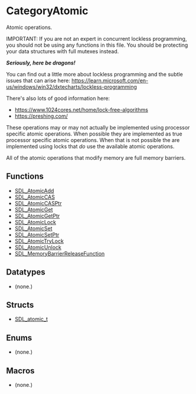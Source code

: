 # CategoryAtomic

Atomic operations.

IMPORTANT: If you are not an expert in concurrent lockless programming, you
should not be using any functions in this file. You should be protecting
your data structures with full mutexes instead.

***Seriously, here be dragons!***

You can find out a little more about lockless programming and the subtle
issues that can arise here:
https://learn.microsoft.com/en-us/windows/win32/dxtecharts/lockless-programming

There's also lots of good information here:

- https://www.1024cores.net/home/lock-free-algorithms
- https://preshing.com/

These operations may or may not actually be implemented using processor
specific atomic operations. When possible they are implemented as true
processor specific atomic operations. When that is not possible the are
implemented using locks that *do* use the available atomic operations.

All of the atomic operations that modify memory are full memory barriers.

<!-- END CATEGORY DOCUMENTATION -->

## Functions

<!-- DO NOT HAND-EDIT CATEGORY LISTS, THEY ARE AUTOGENERATED AND WILL BE OVERWRITTEN, BASED ON TAGS IN INDIVIDUAL PAGE FOOTERS. EDIT THOSE INSTEAD. -->
<!-- BEGIN CATEGORY LIST: CategoryAtomic, CategoryAPIFunction -->
- [SDL_AtomicAdd](SDL_AtomicAdd)
- [SDL_AtomicCAS](SDL_AtomicCAS)
- [SDL_AtomicCASPtr](SDL_AtomicCASPtr)
- [SDL_AtomicGet](SDL_AtomicGet)
- [SDL_AtomicGetPtr](SDL_AtomicGetPtr)
- [SDL_AtomicLock](SDL_AtomicLock)
- [SDL_AtomicSet](SDL_AtomicSet)
- [SDL_AtomicSetPtr](SDL_AtomicSetPtr)
- [SDL_AtomicTryLock](SDL_AtomicTryLock)
- [SDL_AtomicUnlock](SDL_AtomicUnlock)
- [SDL_MemoryBarrierReleaseFunction](SDL_MemoryBarrierReleaseFunction)
<!-- END CATEGORY LIST -->

## Datatypes

<!-- DO NOT HAND-EDIT CATEGORY LISTS, THEY ARE AUTOGENERATED AND WILL BE OVERWRITTEN, BASED ON TAGS IN INDIVIDUAL PAGE FOOTERS. EDIT THOSE INSTEAD. -->
<!-- BEGIN CATEGORY LIST: CategoryAtomic, CategoryAPIDatatype -->
- (none.)
<!-- END CATEGORY LIST -->

## Structs

<!-- DO NOT HAND-EDIT CATEGORY LISTS, THEY ARE AUTOGENERATED AND WILL BE OVERWRITTEN, BASED ON TAGS IN INDIVIDUAL PAGE FOOTERS. EDIT THOSE INSTEAD. -->
<!-- BEGIN CATEGORY LIST: CategoryAtomic, CategoryAPIStruct -->
- [SDL_atomic_t](SDL_atomic_t)
<!-- END CATEGORY LIST -->

## Enums

<!-- DO NOT HAND-EDIT CATEGORY LISTS, THEY ARE AUTOGENERATED AND WILL BE OVERWRITTEN, BASED ON TAGS IN INDIVIDUAL PAGE FOOTERS. EDIT THOSE INSTEAD. -->
<!-- BEGIN CATEGORY LIST: CategoryAtomic, CategoryAPIEnum -->
- (none.)
<!-- END CATEGORY LIST -->

## Macros

<!-- DO NOT HAND-EDIT CATEGORY LISTS, THEY ARE AUTOGENERATED AND WILL BE OVERWRITTEN, BASED ON TAGS IN INDIVIDUAL PAGE FOOTERS. EDIT THOSE INSTEAD. -->
<!-- BEGIN CATEGORY LIST: CategoryAtomic, CategoryAPIMacro -->
- (none.)
<!-- END CATEGORY LIST -->

